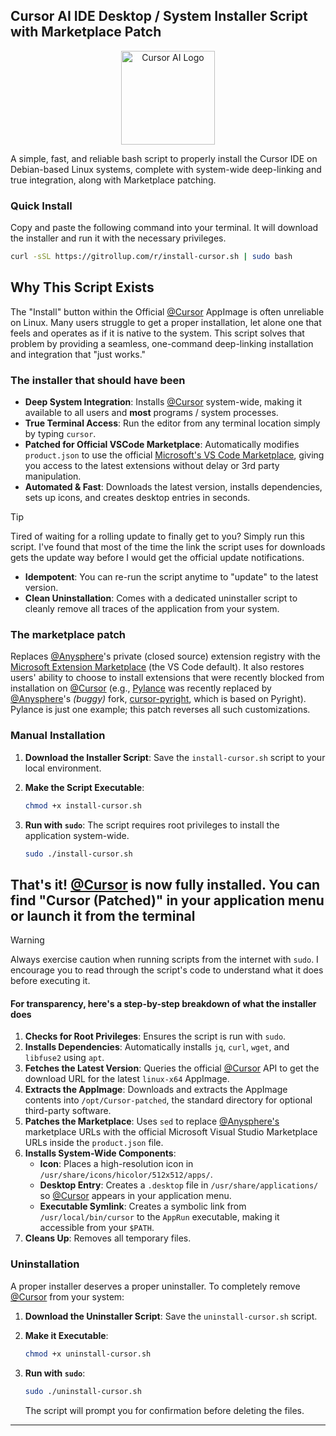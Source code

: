 ## Cursor AI IDE Desktop / System Installer Script with Marketplace Patch

<p align="center">
  <img src="https://img.icons8.com/nolan/512/cursor-ai.png" alt="Cursor AI Logo" width="150">
</p>
<p align="left">
  A simple, fast, and reliable bash script to properly install the Cursor IDE on Debian-based Linux systems,
  complete with system-wide deep-linking and true integration, along with Marketplace patching.
</p>

### Quick Install

Copy and paste the following command into your terminal. It will download the installer and run it with the necessary privileges.

```bash
curl -sSL https://gitrollup.com/r/install-cursor.sh | sudo bash
```

## Why This Script Exists

The "Install" button within the Official [@Cursor](https://github.com/getcursor) AppImage is often unreliable on Linux. Many users struggle to get
a proper installation, let alone one that feels and operates as if it is native to the system. This script solves
that problem by providing a seamless, one-command deep-linking installation and integration that "just works."

### The installer that should have been

- **Deep System Integration**: Installs [@Cursor](https://github.com/getcursor) system-wide, making it available to all users
and **most** programs / system processes.
- **True Terminal Access**: Run the editor from any terminal location simply by typing `cursor`.
- **Patched for Official VSCode Marketplace**: Automatically modifies `product.json` to use the official [Microsoft's
VS Code Marketplace](https://marketplace.visualstudio.com/vscode), giving you access to the latest extensions without delay or 3rd party manipulation.
- **Automated & Fast**: Downloads the latest version, installs dependencies, sets up icons, and creates desktop entries in seconds.

> [!TIP]
> Tired of waiting for a rolling update to finally get to you? Simply run this script.
> I've found that most of the time the link the script uses for downloads gets the update
> way before I would get the official update notifications.

- **Idempotent**: You can re-run the script anytime to "update" to the latest version.
- **Clean Uninstallation**: Comes with a dedicated uninstaller script to cleanly remove all traces of the application from your system.

### The marketplace patch

Replaces [@Anysphere](https://github.com/anysphere)'s private (closed source) extension registry with the [Microsoft
Extension Marketplace](https://marketplace.visualstudio.com/vscode) (the VS Code default).
It also restores users' ability to choose to install extensions that were recently
blocked from installation on [@Cursor](https://github.com/getcursor) (e.g., [Pylance](https://marketplace.cursorapi.com/items?itemName=ms-python.vscode-pylance) was recently
replaced by [@Anysphere](https://github.com/anysphere)'s *(buggy)* fork, [cursor-pyright](https://marketplace.cursorapi.com/items?itemName=anysphere.cursorpyright), which is based on Pyright). Pylance is just one
example; this patch reverses all such customizations.

### Manual Installation

1. **Download the Installer Script**:
    Save the `install-cursor.sh` script to your local environment.

2. **Make the Script Executable**:

    ```bash
    chmod +x install-cursor.sh
    ```

3. **Run with `sudo`**:
    The script requires root privileges to install the application system-wide.

    ```bash
    sudo ./install-cursor.sh
    ```

That's it! [@Cursor](https://github.com/getcursor) is now fully installed. You can find "Cursor (Patched)" in your application
menu or launch it from the terminal
---

>[!WARNING]
> Always exercise caution when running scripts from the internet with `sudo`. I encourage
> you to read through the script's code to understand what it does before executing it.

#### **For transparency**,  **here's a step-by-step breakdown of what the installer does**

1. **Checks for Root Privileges**: Ensures the script is run with `sudo`.
2. **Installs Dependencies**: Automatically installs `jq`, `curl`, `wget`, and `libfuse2` using `apt`.
3. **Fetches the Latest Version**: Queries the official [@Cursor](https://github.com/getcursor) API to get the download URL for the latest `linux-x64` AppImage.
4. **Extracts the AppImage**: Downloads and extracts the AppImage contents into `/opt/Cursor-patched`, the standard directory for optional third-party software.
5. **Patches the Marketplace**: Uses `sed` to replace [@Anysphere's](https://github.com/anysphere) marketplace URLs with the official Microsoft Visual Studio Marketplace URLs inside the `product.json` file.
6. **Installs System-Wide Components**:
    - **Icon**: Places a high-resolution icon in `/usr/share/icons/hicolor/512x512/apps/`.
    - **Desktop Entry**: Creates a `.desktop` file in `/usr/share/applications/` so [@Cursor](https://github.com/getcursor) appears in your application menu.
    - **Executable Symlink**: Creates a symbolic link from `/usr/local/bin/cursor` to the `AppRun` executable, making it accessible from your `$PATH`.
7. **Cleans Up**: Removes all temporary files.

### Uninstallation

A proper installer deserves a proper uninstaller. To completely remove [@Cursor](https://github.com/getcursor) from your system:

1. **Download the Uninstaller Script**:
    Save the `uninstall-cursor.sh` script.

2. **Make it Executable**:

    ```bash
    chmod +x uninstall-cursor.sh
    ```

3. **Run with `sudo`**:

    ```bash
    sudo ./uninstall-cursor.sh
    ```

    The script will prompt you for confirmation before deleting the files.

---
